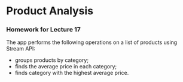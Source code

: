 # Product Analysis
### Homework for Lecture 17
The app performs the following operations on a list of products using Stream API: 
- groups products by category;
- finds the average price in each category;
- finds category with the highest average price.

